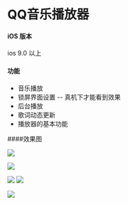 # QQ音乐播放器
#### iOS 版本
ios 9.0 以上
#### 功能
- 音乐播放
- 锁屏界面设置  -- 真机下才能看到效果
- 后台播放
- 歌词动态更新
- 播放器的基本功能

####效果图

![](http://upload-images.jianshu.io/upload_images/9242195-b0d4418ac1a96308.png?imageMogr2/auto-orient/strip%7CimageView2/2/w/1240)

![](http://upload-images.jianshu.io/upload_images/9242195-2e73675d06f9814d.png?imageMogr2/auto-orient/strip%7CimageView2/2/w/1240)

![](http://upload-images.jianshu.io/upload_images/9242195-58418936c2b2f4c0.png?imageMogr2/auto-orient/strip%7CimageView2/2/w/1240)
![](http://upload-images.jianshu.io/upload_images/9242195-ffbd5cd05d6fcde0.PNG?imageMogr2/auto-orient/strip%7CimageView2/2/w/1240)

![](http://upload-images.jianshu.io/upload_images/9242195-b944aa6999a8581c.PNG?imageMogr2/auto-orient/strip%7CimageView2/2/w/1240)


